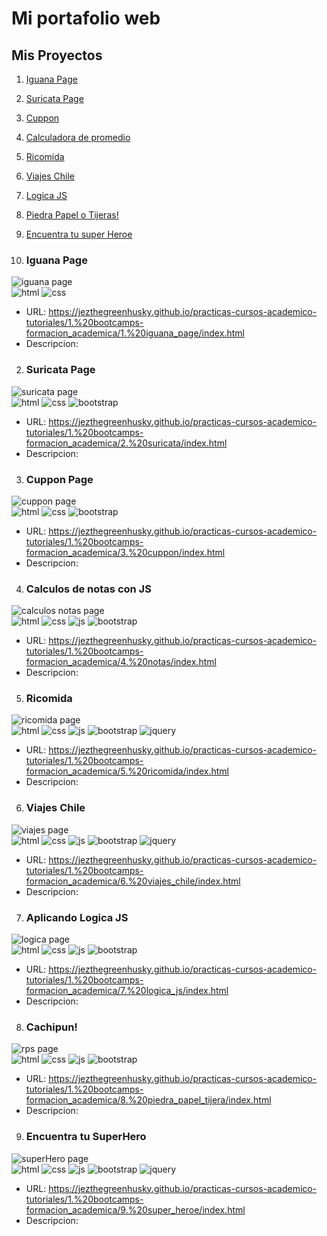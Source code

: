# Mi portafolio web

## Mis Proyectos
1. [Iguana Page](#iguana)
2. [Suricata Page](#suricata)
3. [Cuppon](#cuppon)
4. [Calculadora de promedio](#notas)
5. [Ricomida](#ricomida)
6. [Viajes Chile](#viajes_chile)
7. [Logica JS](#logica)
8. [Piedra Papel o Tijeras!](#rps)
9. [Encuentra tu super Heroe](#superHero)


1. ### Iguana Page
<img id="iguana" src="https://jezthegreenhusky.github.io/practicas-cursos-academico-tutoriales/1.%20bootcamps-formacion_academica/1.%20iguana_page/assets/img/paginaCompleta.webp" alt="iguana page">

<div>
    <!-- Tecnologias usadas -->
    <img src="https://img.shields.io/badge/HTML5-E34F26?style=for-the-badge&logo=html5&logoColor=white" alt="html">
    <img src="https://img.shields.io/badge/CSS3-1572B6?style=for-the-badge&logo=css3&logoColor=white" alt="css">
</div>

- URL: https://jezthegreenhusky.github.io/practicas-cursos-academico-tutoriales/1.%20bootcamps-formacion_academica/1.%20iguana_page/index.html
- Descripcion: 



2. ### Suricata Page
<img id="suricata" src="https://jezthegreenhusky.github.io/practicas-cursos-academico-tutoriales/1.%20bootcamps-formacion_academica/2.%20suricata/assets/img/paginaCompleta.webp" alt="suricata page">

<div>
    <!-- Tecnologias usadas -->
    <img src="https://img.shields.io/badge/HTML5-E34F26?style=for-the-badge&logo=html5&logoColor=white" alt="html">
    <img src="https://img.shields.io/badge/CSS3-1572B6?style=for-the-badge&logo=css3&logoColor=white" alt="css">
    <img src="https://img.shields.io/badge/Bootstrap-563D7C?style=for-the-badge&logo=bootstrap&logoColor=white" alt="bootstrap">
</div>

- URL: https://jezthegreenhusky.github.io/practicas-cursos-academico-tutoriales/1.%20bootcamps-formacion_academica/2.%20suricata/index.html
- Descripcion:


3. ### Cuppon Page
<img id="cuppon" src="https://jezthegreenhusky.github.io/practicas-cursos-academico-tutoriales/1.%20bootcamps-formacion_academica/3.%20cuppon/assets/img/paginaCompleta.webp" alt="cuppon page">

<div>
    <!-- Tecnologias usadas -->
    <img src="https://img.shields.io/badge/HTML5-E34F26?style=for-the-badge&logo=html5&logoColor=white" alt="html">
    <img src="https://img.shields.io/badge/CSS3-1572B6?style=for-the-badge&logo=css3&logoColor=white" alt="css">
    <img src="https://img.shields.io/badge/Bootstrap-563D7C?style=for-the-badge&logo=bootstrap&logoColor=white" alt="bootstrap">
</div>

- URL: https://jezthegreenhusky.github.io/practicas-cursos-academico-tutoriales/1.%20bootcamps-formacion_academica/3.%20cuppon/index.html
- Descripcion:


4. ### Calculos de notas con JS
<img id="notas" src="https://jezthegreenhusky.github.io/practicas-cursos-academico-tutoriales/1.%20bootcamps-formacion_academica/4.%20notas/assets/img/paginaCompleta.webp" alt="calculos notas page">

<div>
    <!-- Tecnologias usadas -->
    <img src="https://img.shields.io/badge/HTML5-E34F26?style=for-the-badge&logo=html5&logoColor=white" alt="html">
    <img src="https://img.shields.io/badge/CSS3-1572B6?style=for-the-badge&logo=css3&logoColor=white" alt="css">
    <img src="https://img.shields.io/badge/JavaScript-323330?style=for-the-badge&logo=javascript&logoColor=F7DF1E" alt="js">
    <img src="https://img.shields.io/badge/Bootstrap-563D7C?style=for-the-badge&logo=bootstrap&logoColor=white" alt="bootstrap">
</div>

- URL: https://jezthegreenhusky.github.io/practicas-cursos-academico-tutoriales/1.%20bootcamps-formacion_academica/4.%20notas/index.html
- Descripcion:


5. ### Ricomida
<img id="ricomida" src="https://jezthegreenhusky.github.io/practicas-cursos-academico-tutoriales/1.%20bootcamps-formacion_academica/5.%20ricomida/assets/img/paginaCompleta.webp" alt="ricomida page">

<div>
    <!-- Tecnologias usadas -->
    <img src="https://img.shields.io/badge/HTML5-E34F26?style=for-the-badge&logo=html5&logoColor=white" alt="html">
    <img src="https://img.shields.io/badge/CSS3-1572B6?style=for-the-badge&logo=css3&logoColor=white" alt="css">
    <img src="https://img.shields.io/badge/JavaScript-323330?style=for-the-badge&logo=javascript&logoColor=F7DF1E" alt="js">
    <img src="https://img.shields.io/badge/Bootstrap-563D7C?style=for-the-badge&logo=bootstrap&logoColor=white" alt="bootstrap">
    <img src="https://img.shields.io/badge/jQuery-0769AD?style=for-the-badge&logo=jquery&logoColor=white" alt="jquery">
</div>

- URL: https://jezthegreenhusky.github.io/practicas-cursos-academico-tutoriales/1.%20bootcamps-formacion_academica/5.%20ricomida/index.html
- Descripcion:


6. ### Viajes Chile
<img id="viajes_chile" src="https://jezthegreenhusky.github.io/practicas-cursos-academico-tutoriales/1.%20bootcamps-formacion_academica/6.%20viajes_chile/assets/img/paginaCompleta.webp" alt="viajes page">
<div>
    <!-- Tecnologias usadas -->
    <img src="https://img.shields.io/badge/HTML5-E34F26?style=for-the-badge&logo=html5&logoColor=white" alt="html">
    <img src="https://img.shields.io/badge/CSS3-1572B6?style=for-the-badge&logo=css3&logoColor=white" alt="css">
    <img src="https://img.shields.io/badge/JavaScript-323330?style=for-the-badge&logo=javascript&logoColor=F7DF1E" alt="js">
    <img src="https://img.shields.io/badge/Bootstrap-563D7C?style=for-the-badge&logo=bootstrap&logoColor=white" alt="bootstrap">
    <img src="https://img.shields.io/badge/jQuery-0769AD?style=for-the-badge&logo=jquery&logoColor=white" alt="jquery">
</div>

- URL: https://jezthegreenhusky.github.io/practicas-cursos-academico-tutoriales/1.%20bootcamps-formacion_academica/6.%20viajes_chile/index.html
- Descripcion:


7. ### Aplicando Logica JS
<img id="logica" src="https://jezthegreenhusky.github.io/practicas-cursos-academico-tutoriales/1.%20bootcamps-formacion_academica/7.%20logica_js/assets/img/paginaCompleta.webp" alt="logica page">

<div>
    <!-- Tecnologias usadas -->
    <img src="https://img.shields.io/badge/HTML5-E34F26?style=for-the-badge&logo=html5&logoColor=white" alt="html">
    <img src="https://img.shields.io/badge/CSS3-1572B6?style=for-the-badge&logo=css3&logoColor=white" alt="css">
    <img src="https://img.shields.io/badge/JavaScript-323330?style=for-the-badge&logo=javascript&logoColor=F7DF1E" alt="js">
    <img src="https://img.shields.io/badge/Bootstrap-563D7C?style=for-the-badge&logo=bootstrap&logoColor=white" alt="bootstrap">
</div>

- URL: https://jezthegreenhusky.github.io/practicas-cursos-academico-tutoriales/1.%20bootcamps-formacion_academica/7.%20logica_js/index.html
- Descripcion:


8. ### Cachipun!
<img id="rps" src="https://jezthegreenhusky.github.io/practicas-cursos-academico-tutoriales/1.%20bootcamps-formacion_academica/8.%20piedra_papel_tijera/assets/img/paginaCompleta.webp" alt="rps page">
<div>
    <!-- Tecnologias usadas -->
    <img src="https://img.shields.io/badge/HTML5-E34F26?style=for-the-badge&logo=html5&logoColor=white" alt="html">
    <img src="https://img.shields.io/badge/CSS3-1572B6?style=for-the-badge&logo=css3&logoColor=white" alt="css">
    <img src="https://img.shields.io/badge/JavaScript-323330?style=for-the-badge&logo=javascript&logoColor=F7DF1E" alt="js">
    <img src="https://img.shields.io/badge/Bootstrap-563D7C?style=for-the-badge&logo=bootstrap&logoColor=white" alt="bootstrap">
</div>

- URL: https://jezthegreenhusky.github.io/practicas-cursos-academico-tutoriales/1.%20bootcamps-formacion_academica/8.%20piedra_papel_tijera/index.html
- Descripcion:


9. ### Encuentra tu SuperHero
<img id="superHero" src="https://jezthegreenhusky.github.io/practicas-cursos-academico-tutoriales/1.%20bootcamps-formacion_academica/9.%20super_heroe/assets/img/paginaCompleta.webp" alt="superHero page">

<div>
    <!-- Tecnologias usadas -->
    <img src="https://img.shields.io/badge/HTML5-E34F26?style=for-the-badge&logo=html5&logoColor=white" alt="html">
    <img src="https://img.shields.io/badge/CSS3-1572B6?style=for-the-badge&logo=css3&logoColor=white" alt="css">
    <img src="https://img.shields.io/badge/JavaScript-323330?style=for-the-badge&logo=javascript&logoColor=F7DF1E" alt="js">
    <img src="https://img.shields.io/badge/Bootstrap-563D7C?style=for-the-badge&logo=bootstrap&logoColor=white" alt="bootstrap">
    <img src="https://img.shields.io/badge/jQuery-0769AD?style=for-the-badge&logo=jquery&logoColor=white" alt="jquery">
</div>

- URL: https://jezthegreenhusky.github.io/practicas-cursos-academico-tutoriales/1.%20bootcamps-formacion_academica/9.%20super_heroe/index.html
- Descripcion:



